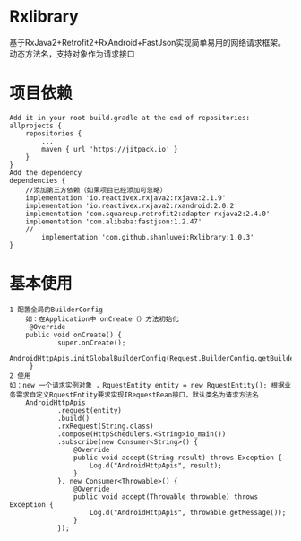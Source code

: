 # Rxlibrary
基于RxJava2+Retrofit2+RxAndroid+FastJson实现简单易用的网络请求框架。动态方法名，支持对象作为请求接口
# 项目依赖
	Add it in your root build.gradle at the end of repositories:
	allprojects {
		repositories {
			...
			maven { url 'https://jitpack.io' }
		}
	}
	Add the dependency
  	dependencies {
		//添加第三方依赖（如果项目已经添加可忽略）	
		implementation 'io.reactivex.rxjava2:rxjava:2.1.9'
		implementation 'io.reactivex.rxjava2:rxandroid:2.0.2'
		implementation 'com.squareup.retrofit2:adapter-rxjava2:2.4.0'
		implementation 'com.alibaba:fastjson:1.2.47'
		//
	        implementation 'com.github.shanluwei:Rxlibrary:1.0.3'
	}
# 基本使用
 	1 配置全局的BuilderConfig  
        如：在Application中 onCreate（）方法初始化
         @Override
        public void onCreate() {
                super.onCreate();
                AndroidHttpApis.initGlobalBuilderConfig(Request.BuilderConfig.getBuilderConfig());
         }
   	2 使用
	如：new 一个请求实例对象 ，RquestEntity entity = new RquestEntity(); 根据业务需求自定义RquestEntity要求实现IRequestBean接口，默认类名为请求方法名 
        AndroidHttpApis
                .request(entity)
                .build()
                .rxRequest(String.class)
                .compose(HttpSchedulers.<String>io_main())
                .subscribe(new Consumer<String>() {
                    @Override
                    public void accept(String result) throws Exception {
                        Log.d("AndroidHttpApis", result);
                    }
                }, new Consumer<Throwable>() {
                    @Override
                    public void accept(Throwable throwable) throws Exception {
                        Log.d("AndroidHttpApis", throwable.getMessage());
                    }
                });
  
  
